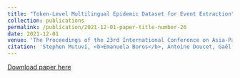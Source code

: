```yaml
---
title: "Token-Level Multilingual Epidemic Dataset for Event Extraction"
collection: publications
permalink: /publication/2021-12-01-paper-title-number-26
date: 2021-12-01
venue: 'The Proceedings of the 23rd International Conference on Asia-Pacific Digital Libraries (ICADL)'
citation: 'Stephen Mutuvi, <b>Emanuela Boros</b>, Antoine Doucet, Gaël Lejeune, Adam Jatowt, and Moses Odeo. "Token-Level Multilingual Epidemic Dataset for Event Extraction." In International Conference on Theory and Practice of Digital Libraries, pp. 55-59. Springer, Cham, 2021. Online.'
---
```


[Download paper here](http://embeddia.eu/wp-content/uploads/Mutuvi2021_Chapter_Token-LevelMultilingualEpidemi.pdf)



